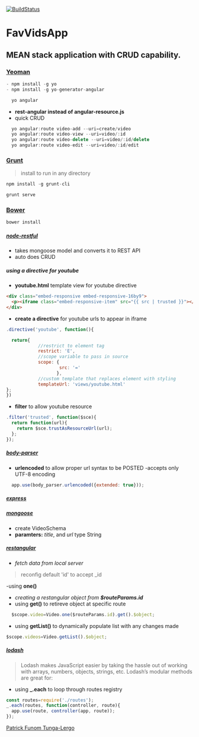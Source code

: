 [![BuildStatus](https://travis-ci.org/mgonto/restangular.svg?branch=master)](https://travis-ci.org/mgonto/restangular)

# FavVidsApp

## MEAN stack application with CRUD capability.

### [Yeoman](http://yeoman.io/learning/)
```javascript
- npm install -g yo
- npm install -g yo-generator-angular
```
```javascript
  yo angular
```
- **rest-angular instead of angular-resource.js**
- quick CRUD
```javascript
  yo angular:route video-add --uri=create/video
  yo angular:route video-view --uri=video/:id
  yo angular:route video-delete --uri=video/:id/delete
  yo angular:route video-edit --uri=video/:id/edit
  ```

### [Grunt](http://gruntjs.com/getting-started)
>install to run in any directory

```javascript
npm install -g grunt-cli

grunt serve
```

### [Bower](http://bower.io/)

```javascript
bower install
```

##### [node-restful](https://github.com/baugarten/node-restful)
- takes mongoose model and converts it to REST API
- auto does CRUD

##### using a directive for youtube
- **youtube.html** template view for youtube directive
```html
<div class="embed-responsive embed-responsive-16by9">
  <p><iframe class="embed-responsive-item" src="{{ src | trusted }}"></iframe></p>
</div>

```
- **create a directive** for youtube urls to appear in iframe
```javascript
.directive('youtube', function(){

  return{
            //restrict to element tag
            restrict: 'E',
            //scope variable to pass in source
            scope: {
                    src: '='
                   },
            //custom template that replaces element with styling
            templateUrl: 'views/youtube.html'
};
})
```

- **filter** to allow youtube resource
```javascript
.filter('trusted', function($sce){
  return function(url){
    return $sce.trustAsResourceUrl(url);
  };
});
```

##### [body-parser](https://www.npmjs.com/package/body-parser#bodyparserjsonoptions)
- **urlencoded** to allow proper url syntax to be POSTED
  -accepts only UTF-8 encoding
```javascript
  app.use(body_parser.urlencoded({extended: true}));
```

##### [express](http://expressjs.com/)

##### [mongoose](http://mongoosejs.com/docs/)
- create VideoSchema
- **paramters:** *title*, and *url* type String

##### [restangular](https://github.com/mgonto/restangular)
- *fetch data from local server*
>reconfig default 'id' to accept \_id

-using **one()**
  - *creating a restangular object from **$routeParams.id***
- using **get()** to retireve object at specific route

```javascript
  $scope.video=Video.one($routeParams.id).get().$object;
```
- using **getList()** to dynamically populate list with any changes made
```javascript
$scope.videos=Video.getList().$object;
```

##### [lodash](https://lodash.com/docs#forEach)
>Lodash makes JavaScript easier by taking the hassle out of working with arrays,
>numbers, objects, strings, etc. Lodash’s modular methods are great for:

- using **_.each** to loop through routes registry
```javascript
const routes=require('./routes');
_.each(routes, function(controller, route){
  app.use(route, controller(app, route));
});
```

[Patrick Funom Tunga-Lergo](patdesigns.me)
